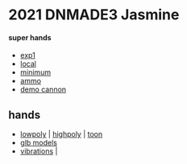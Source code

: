 # 2021 DNMADE3 Jasmine

#### super hands
* [exp1](https://wmurphyrd.github.io/aframe-super-hands-component/examples/)
* [local](https://eminet666.github.io/ensaama/2021/dnmade3/jasmine/0_exp_superhands_physics.html)
* [minimum](https://eminet666.github.io/ensaama/2021/dnmade3/jasmine/0_exp_superhands_base.html)
* [ammo](https://eminet666.github.io/ensaama/2021/dnmade3/jasmine/1_ammo.html)
* [demo cannon](https://eminet666.github.io/eminet_VR/x_test/physics/2_demo_tuto2.html)


## hands
* [lowpoly](https://eminet666.github.io/ensaama/2021/dnmade3/jasmine/hands/0_hands_lowpoly.html) | 
  [highpoly](https://eminet666.github.io/ensaama/2021/dnmade3/jasmine/hands/0_hands_highpoly.html) | 
  [toon](https://eminet666.github.io/ensaama/2021/dnmade3/jasmine/hands/0_hands_toons.html) 
* [glb models](https://eminet666.github.io/ensaama/2021/dnmade3/jasmine/hands/1_hands_3Dmodels.html)
* [vibrations](https://eminet666.github.io/ensaama/2021/dnmade3/jasmine/hands/2_hands_vibrations.html) |